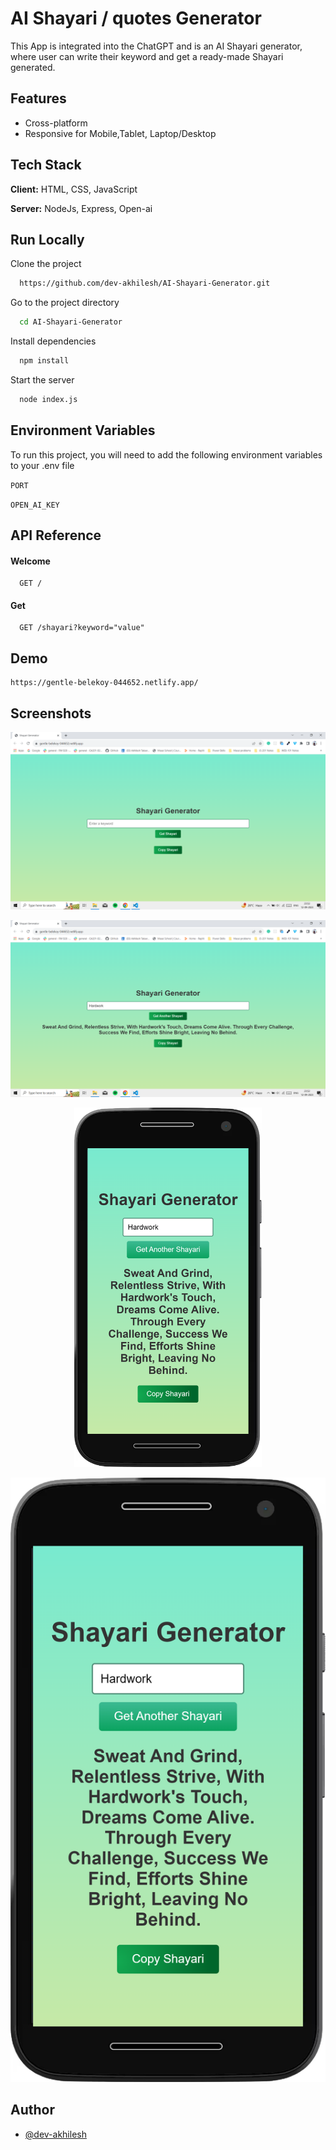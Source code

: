 # AI Shayari / quotes Generator

This App is integrated into the ChatGPT and is an AI Shayari generator, where user can write their keyword and get a ready-made Shayari generated.

## Features

- Cross-platform
- Responsive for Mobile,Tablet, Laptop/Desktop

## Tech Stack

**Client:** HTML, CSS, JavaScript

**Server:** NodeJs, Express, Open-ai



## Run Locally

Clone the project

```bash
  https://github.com/dev-akhilesh/AI-Shayari-Generator.git
```

Go to the project directory

```bash
  cd AI-Shayari-Generator
```

Install dependencies

```bash
  npm install
```

Start the server

```bash
  node index.js
```


## Environment Variables

To run this project, you will need to add the following environment variables to your .env file

`PORT`

`OPEN_AI_KEY`


 ## API Reference

#### Welcome 

```http
  GET /
```

#### Get 

```http
  GET /shayari?keyword="value"
```

## Demo
```
https://gentle-belekoy-044652.netlify.app/
```
## Screenshots

![App Screenshot 1](./images/Screenshot-1.png)

![App Screenshot 2](./images/Screenshot-2.png)

<div align="center">
  <img src="./images/Screenshot-3.png" width="300">
</div>


![App Screenshot 2](./images/Screenshot-3.png)


## Author

- [@dev-akhilesh](https://github.com/dev-akhilesh)
